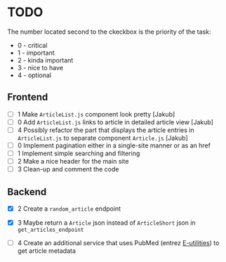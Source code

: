 # TODO

The number located second to the ckeckbox is the priority of the task: 

 - 0 - critical
 - 1 - important
 - 2 - kinda important 
 - 3 - nice to have
 - 4 - optional

## Frontend
- [ ] 1 Make `ArticleList.js` component look pretty [Jakub]
- [ ] 0 Add `ArticleList.js` links to article in detailed article view [Jakub]
- [ ] 4 Possibly refactor the part that displays the article entries in `ArticleList.js` to separate component `Article.js` [Jakub]
- [ ] 0 Implement pagination either in a single-site manner or as an href
- [ ] 1 Implement simple searching and filtering
- [ ] 2 Make a nice header for the main site
- [ ] 3 Clean-up and comment the code

## Backend
- [X] 2 Create a `random_article` endpoint
- [X] 3 Maybe return a `Article` json instead of `ArticleShort` json in `get_articles_endpoint`
- [ ] 4 Create an additional service that uses PubMed (entrez [E-utilities](https://pubmed.ncbi.nlm.nih.gov/download/)) to get article metadata

